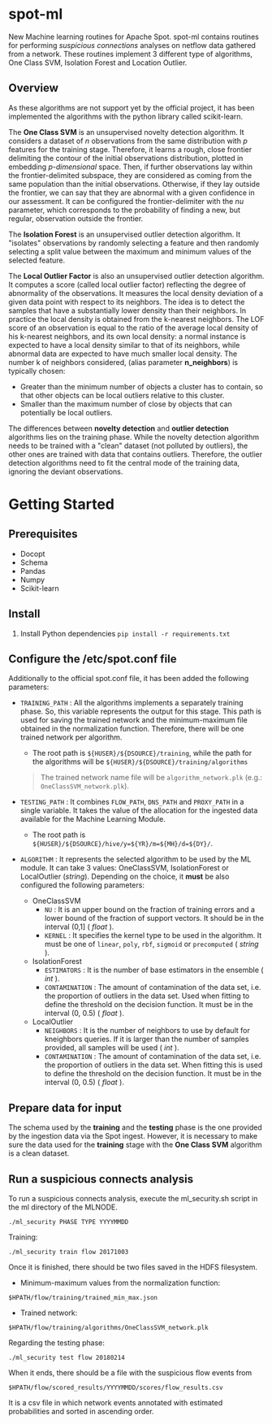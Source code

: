# spot-ml
New Machine learning routines for Apache Spot.
spot-ml contains routines for performing *suspicious connections* analyses on netflow data gathered from a network. These routines implement 3 different type of algorithms, One Class SVM, Isolation Forest and Location Outlier.

## Overview
As these algorithms are not support yet by the official project, it has been implemented the algorithms with the python library called scikit-learn.

The **One Class SVM** is an unsupervised novelty detection algorithm. It considers a dataset of *n* observations from the same distribution with *p* features for the training stage. Therefore, it learns a rough, close frontier delimiting the contour of the initial observations distribution, plotted in embedding *p-dimensional* space. Then, if further observations lay within the frontier-delimited subspace, they are considered as coming from the same population than the initial observations. Otherwise, if they lay outside the frontier, we can say that they are abnormal with a given confidence in our assessment. It can be configured the frontier-delimiter with the *nu* parameter, which corresponds to the probability of finding a new, but regular, observation outside the frontier.

The **Isolation Forest** is an unsupervised outlier detection algorithm. It "isolates" observations by randomly selecting a feature and then randomly selecting a split value between the maximum and minimum values of the selected feature.

The **Local Outlier Factor** is also an unsupervised outlier detection algorithm. It computes a score (called local outlier factor) reflecting the degree of abnormality of the observations. It measures the local density deviation of a given data point with respect to its neighbors. The idea is to detect the samples that have a substantially lower density than their neighbors. In practice the local density is obtained from the k-nearest neighbors. The LOF score of an observation is equal to the ratio of the average local density of his k-nearest neighbors, and its own local density: a normal instance is expected to have a local density similar to that of its neighbors, while abnormal data are expected to have much smaller local density.
The number k of neighbors considered, (alias parameter **n_neighbors**) is typically chosen:

  - Greater than the minimum number of objects a cluster has to contain, so that other objects can be local outliers relative to this cluster.
  - Smaller than the maximum number of close by objects that can potentially be local outliers.

The differences between **novelty detection** and **outlier detection** algorithms lies on the training phase. While the novelty detection algorithm needs to be trained with a "clean" dataset (not polluted by outliers), the other ones are trained with data that contains outliers. Therefore, the outlier detection algorithms need to fit the central mode of the training data, ignoring the deviant observations.

# Getting Started
## Prerequisites

* Docopt
* Schema
* Pandas
* Numpy
* Scikit-learn

## Install

1. Install Python dependencies `pip install -r requirements.txt`

## Configure the /etc/spot.conf file

Additionally to the official spot.conf file, it has been added the following parameters:

- `TRAINING_PATH` : All the algorithms implements a separately training phase. So, this variable represents the output for this stage. This path is used for saving the trained network and the minimum-maximum file obtained in the normalization function. Therefore, there will be one trained network per algorithm.

    * The root path is `${HUSER}/${DSOURCE}/training`, while the path for the algorithms will be `${HUSER}/${DSOURCE}/training/algorithms`

    > The trained network name file will be `algorithm_network.plk` (e.g.: `OneClassSVM_network.plk`).


- `TESTING_PATH` : It combines `FLOW_PATH`, `DNS_PATH` and `PROXY_PATH` in a single variable. It takes the value of the allocation for the ingested data available for the Machine Learning Module.

    * The root path is `${HUSER}/${DSOURCE}/hive/y=${YR}/m=${MH}/d=${DY}/`.

- `ALGORITHM` : It represents the selected algorithm to be used by the ML module. It can take 3 values: OneClassSVM, IsolationForest or LocalOutlier (*string*). Depending on the choice, it **must** be also configured the following parameters:
    * OneClassSVM
        + `NU` : It is an upper bound on the fraction of training errors and a lower bound of the fraction of support vectors. It should be in the interval (0,1] ( *float* ).
        + `KERNEL` : It specifies the kernel type to be used in the algorithm. It must be one of `linear`, `poly`, `rbf`, `sigmoid` or `precomputed` ( *string* ).
    * IsolationForest
        + `ESTIMATORS` : It is the number of base estimators in the ensemble ( *int* ).
        + `CONTAMINATION` : The amount of contamination of the data set, i.e. the proportion of outliers in the data set. Used when fitting to define the threshold on the decision function. It must be in the interval (0, 0.5) ( *float* ).
    * LocalOutlier
        + `NEIGHBORS` : It is the number of neighbors to use by default for kneighbors queries. If it is larger than the number of samples provided, all samples will be used ( *int* ).
        + `CONTAMINATION` : The amount of contamination of the data set, i.e. the proportion of outliers in the data set. When fitting this is used to define the threshold on the decision function. It must be in the interval (0, 0.5) ( *float* ).

## Prepare data for input

The schema used by the **training** and the **testing** phase is the one provided by the ingestion data via the Spot ingest. However, it is necessary to make sure the data used for the **training** stage with the **One Class SVM** algorithm is a clean dataset.


## Run a suspicious connects analysis
To run a suspicious connects analysis, execute the ml_security.sh script in the ml directory of the MLNODE.

```
./ml_security PHASE TYPE YYYYMMDD
```

Training:
```
./ml_security train flow 20171003
```

Once it is finished, there should be two files saved in the HDFS filesystem.
* Minimum-maximum values from the normalization function:
```
$HPATH/flow/training/trained_min_max.json
```
* Trained network:
```
$HPATH/flow/training/algorithms/OneClassSVM_network.plk
```

Regarding the testing phase:
```
./ml_security test flow 20180214
```
When it ends, there should be a file with the suspicious flow events from
```
$HPATH/flow/scored_results/YYYYMMDD/scores/flow_results.csv
```
It is a csv file in which network events annotated with estimated probabilities and sorted in ascending order. 
